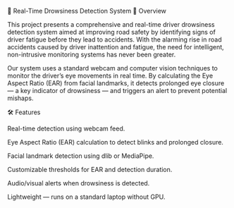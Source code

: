 🚗 Real-Time Drowsiness Detection System
📌 Overview

This project presents a comprehensive and real-time driver drowsiness detection system aimed at improving road safety by identifying signs of driver fatigue before they lead to accidents.
With the alarming rise in road accidents caused by driver inattention and fatigue, the need for intelligent, non-intrusive monitoring systems has never been greater.

Our system uses a standard webcam and computer vision techniques to monitor the driver’s eye movements in real time. By calculating the Eye Aspect Ratio (EAR) from facial landmarks, it detects prolonged eye closure — a key indicator of drowsiness — and triggers an alert to prevent potential mishaps.

🛠 Features

Real-time detection using webcam feed.

Eye Aspect Ratio (EAR) calculation to detect blinks and prolonged closure.

Facial landmark detection using dlib or MediaPipe.

Customizable thresholds for EAR and detection duration.

Audio/visual alerts when drowsiness is detected.

Lightweight — runs on a standard laptop without GPU.
